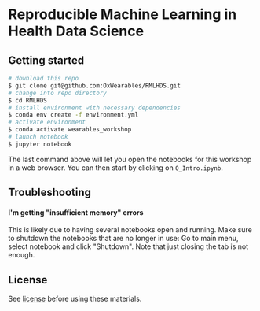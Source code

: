 # Reproducible Machine Learning in Health Data Science

## Getting started

```bash
# download this repo
$ git clone git@github.com:OxWearables/RMLHDS.git
# change into repo directory
$ cd RMLHDS
# install environment with necessary dependencies
$ conda env create -f environment.yml
# activate environment
$ conda activate wearables_workshop
# launch notebook
$ jupyter notebook
```

The last command above will let you open the notebooks for this workshop in a
web browser. You can then start by clicking on `0_Intro.ipynb`.

## Troubleshooting

#### I'm getting "insufficient memory" errors

This is likely due to having several notebooks open and running. Make sure to
shutdown the notebooks that are no longer in use: Go to main menu, select notebook and click "Shutdown". Note that just closing the tab is not enough.

## License
See [license](LICENSE.md) before using these materials.
